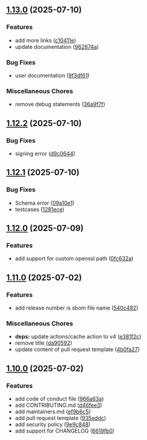 ## [1.13.0](https://github.com/ibm-hyper-protect/contract-go/compare/v1.12.2...v1.13.0) (2025-07-10)

### Features

* add more links ([c10411e](https://github.com/ibm-hyper-protect/contract-go/commit/c10411e54da225ebc96413a146e7b69a5a4d4560))
* update documentation ([962874a](https://github.com/ibm-hyper-protect/contract-go/commit/962874a0b6297ed0fddae86574555356564d6199))

### Bug Fixes

* user documentation ([9f3df61](https://github.com/ibm-hyper-protect/contract-go/commit/9f3df61312756f6265c9298642e6ab5014cc7be2))

### Miscellaneous Chores

* remove debug statements ([36a9f7f](https://github.com/ibm-hyper-protect/contract-go/commit/36a9f7fbbf281c53500f37d7d4a9a627a2fb00ad))

## [1.12.2](https://github.com/ibm-hyper-protect/contract-go/compare/v1.12.1...v1.12.2) (2025-07-10)

### Bug Fixes

* signing error ([d9c0644](https://github.com/ibm-hyper-protect/contract-go/commit/d9c064459252381e2b2bb7226046e6c16f5fa989))

## [1.12.1](https://github.com/ibm-hyper-protect/contract-go/compare/v1.12.0...v1.12.1) (2025-07-10)

### Bug Fixes

* Schema error ([09a10e1](https://github.com/ibm-hyper-protect/contract-go/commit/09a10e1a6b7582d7f7b5e046b7ffb1a664ed8884))
* testcases ([1281ece](https://github.com/ibm-hyper-protect/contract-go/commit/1281ece96b75a49d28556023c69ff6b3b1dc61e6))

## [1.12.0](https://github.com/ibm-hyper-protect/contract-go/compare/v1.11.0...v1.12.0) (2025-07-09)

### Features

* add support for custom openssl path ([0fc632a](https://github.com/ibm-hyper-protect/contract-go/commit/0fc632adeb30ec2d48e90d2a7a1bb13c6f67e936))

## [1.11.0](https://github.com/ibm-hyper-protect/contract-go/compare/v1.10.0...v1.11.0) (2025-07-02)

### Features

* add release number is sbom file name ([540c482](https://github.com/ibm-hyper-protect/contract-go/commit/540c4829781798db4c31c83b040df146c5c5f82a))

### Miscellaneous Chores

* **deps:** update actions/cache action to v4 ([e381f2c](https://github.com/ibm-hyper-protect/contract-go/commit/e381f2c088359c41b55e2dd42963b597b933e63c))
* remove title ([da90592](https://github.com/ibm-hyper-protect/contract-go/commit/da90592bdbef67b557386a1d286941720549aee8))
* update content of pull request template ([4b0fa27](https://github.com/ibm-hyper-protect/contract-go/commit/4b0fa271ea363c5b8c3876119a96a44fd4a55b06))

## [1.10.0](https://github.com/ibm-hyper-protect/contract-go/compare/v1.9.1...v1.10.0) (2025-07-02)

### Features

* add code of conduct file ([966a63a](https://github.com/ibm-hyper-protect/contract-go/commit/966a63a754b544f42c855f85128066a93f0562fb))
* add CONTRIBUTING.md ([d46fee3](https://github.com/ibm-hyper-protect/contract-go/commit/d46fee3aa2d38abc903905f1340ab17c1ef8c110))
* add maintainers.md ([ef9b6c5](https://github.com/ibm-hyper-protect/contract-go/commit/ef9b6c56c2e087328539e15d73ae22fdade7684a))
* add pull request template ([935eddc](https://github.com/ibm-hyper-protect/contract-go/commit/935eddc5c6c9e7851159509e49e2019686dbe611))
* add security policy ([9e9c848](https://github.com/ibm-hyper-protect/contract-go/commit/9e9c848fbb66b10aeafb90ca3b44a1a866720044))
* add support for CHANGELOG ([6619fb0](https://github.com/ibm-hyper-protect/contract-go/commit/6619fb0d38cc6a855c38400f5e3dae53dcdb66b1))
